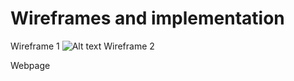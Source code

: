 # Wireframes and implementation

Wireframe 1
![Alt text](relative/path/to/wireframe1.png?raw=true "Title")
Wireframe 2

Webpage
